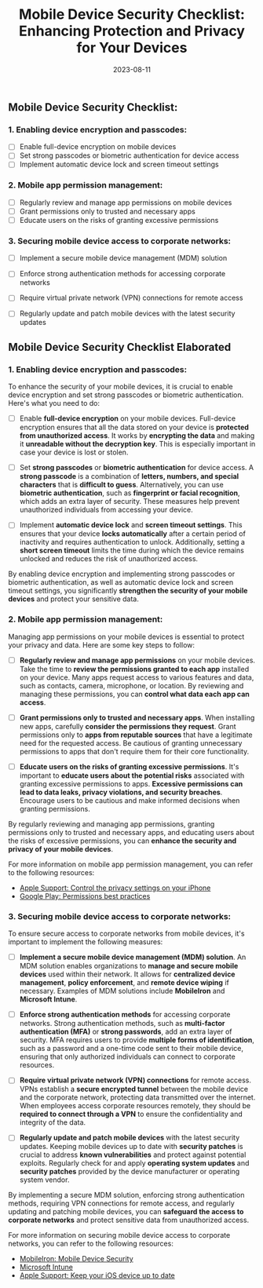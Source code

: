 ﻿---
title: "Mobile Device Security Checklist: Enhancing Protection and Privacy for Your Devices"
date: 2023-08-11
toc: true
draft: false
description: "Discover essential measures to enhance the security of your mobile devices with this comprehensive checklist, including device encryption, app permission management, and secure network access."
genre: ["Mobile Device Security", "Protection", "Privacy", "Checklist", "Device Encryption", "App Permissions", "Mobile Device Management", "Secure Access", "Network Security", "Patch Management"]
tags: ["mobile device security", "protection", "privacy", "checklist", "device encryption", "app permission management", "mobile device management", "secure access", "network security", "patch management", "device encryption and passcodes", "strong passcodes", "biometric authentication", "automatic device lock", "screen timeout", "mobile app permission management", "trusted apps", "excessive permissions", "MDM", "enhancing mobile device security", "comprehensive security checklist for mobile devices", "protecting privacy on mobile devices", "effective device encryption techniques", "managing app permissions on mobile devices", "secure mobile device management solutions", "ensuring secure access to corporate networks from mobile devices", "importance of strong authentication for mobile device access", "secure remote access through VPN on mobile devices", "regular patch management for mobile device security"]
cover: "/img/cover/An_illustration_featuring_a_shield_protecting_a_mobile_device.png"
coverAlt: "An illustration featuring a shield protecting a mobile device, symbolizing mobile device security and protection."
coverCaption: "Guarding Your Mobile Devices"
---
## Mobile Device Security Checklist:

### 1. **Enabling device encryption and passcodes:**
- [ ] Enable full-device encryption on mobile devices
- [ ] Set strong passcodes or biometric authentication for device access
- [ ] Implement automatic device lock and screen timeout settings

### 2. **Mobile app permission management:**
- [ ] Regularly review and manage app permissions on mobile devices
- [ ] Grant permissions only to trusted and necessary apps
- [ ] Educate users on the risks of granting excessive permissions

### 3. **Securing mobile device access to corporate networks:**
- [ ] Implement a secure mobile device management (MDM) solution
- [ ] Enforce strong authentication methods for accessing corporate networks
- [ ] Require virtual private network (VPN) connections for remote access
- [ ] Regularly update and patch mobile devices with the latest security updates


## Mobile Device Security Checklist Elaborated

### 1. **Enabling device encryption and passcodes:**

To enhance the security of your mobile devices, it is crucial to enable device encryption and set strong passcodes or biometric authentication. Here's what you need to do:

- [ ] Enable **full-device encryption** on your mobile devices. Full-device encryption ensures that all the data stored on your device is **protected from unauthorized access**. It works by **encrypting the data** and making it **unreadable without the decryption key**. This is especially important in case your device is lost or stolen.

- [ ] Set **strong passcodes** or **biometric authentication** for device access. A **strong passcode** is a combination of **letters, numbers, and special characters** that is **difficult to guess**. Alternatively, you can use **biometric authentication**, such as **fingerprint or facial recognition**, which adds an extra layer of security. These measures help prevent unauthorized individuals from accessing your device.

- [ ] Implement **automatic device lock** and **screen timeout settings**. This ensures that your device **locks automatically** after a certain period of inactivity and requires authentication to unlock. Additionally, setting a **short screen timeout** limits the time during which the device remains unlocked and reduces the risk of unauthorized access.

By enabling device encryption and implementing strong passcodes or biometric authentication, as well as automatic device lock and screen timeout settings, you significantly **strengthen the security of your mobile devices** and protect your sensitive data.

### 2. **Mobile app permission management:**

Managing app permissions on your mobile devices is essential to protect your privacy and data. Here are some key steps to follow:

- [ ] **Regularly review and manage app permissions** on your mobile devices. Take the time to **review the permissions granted to each app** installed on your device. Many apps request access to various features and data, such as contacts, camera, microphone, or location. By reviewing and managing these permissions, you can **control what data each app can access**.

- [ ] **Grant permissions only to trusted and necessary apps**. When installing new apps, carefully **consider the permissions they request**. Grant permissions only to **apps from reputable sources** that have a legitimate need for the requested access. Be cautious of granting unnecessary permissions to apps that don't require them for their core functionality.

- [ ] **Educate users on the risks of granting excessive permissions**. It's important to **educate users about the potential risks** associated with granting excessive permissions to apps. **Excessive permissions can lead to data leaks, privacy violations, and security breaches**. Encourage users to be cautious and make informed decisions when granting permissions.

By regularly reviewing and managing app permissions, granting permissions only to trusted and necessary apps, and educating users about the risks of excessive permissions, you can **enhance the security and privacy of your mobile devices**.

For more information on mobile app permission management, you can refer to the following resources:

- [Apple Support: Control the privacy settings on your iPhone](https://support.apple.com/en-us/HT203033)
- [Google Play: Permissions best practices](https://developer.android.com/guide/topics/permissions/overview)

### 3. **Securing mobile device access to corporate networks:**

To ensure secure access to corporate networks from mobile devices, it's important to implement the following measures:

- [ ] **Implement a secure mobile device management (MDM) solution**. An MDM solution enables organizations to **manage and secure mobile devices** used within their network. It allows for **centralized device management**, **policy enforcement**, and **remote device wiping** if necessary. Examples of MDM solutions include **MobileIron** and **Microsoft Intune**.

- [ ] **Enforce strong authentication methods** for accessing corporate networks. Strong authentication methods, such as **multi-factor authentication (MFA)** or **strong passwords**, add an extra layer of security. MFA requires users to provide **multiple forms of identification**, such as a password and a one-time code sent to their mobile device, ensuring that only authorized individuals can connect to corporate resources.

- [ ] **Require virtual private network (VPN) connections** for remote access. VPNs establish a **secure encrypted tunnel** between the mobile device and the corporate network, protecting data transmitted over the internet. When employees access corporate resources remotely, they should be **required to connect through a VPN** to ensure the confidentiality and integrity of the data.

- [ ] **Regularly update and patch mobile devices** with the latest security updates. Keeping mobile devices up to date with **security patches** is crucial to address **known vulnerabilities** and protect against potential exploits. Regularly check for and apply **operating system updates** and **security patches** provided by the device manufacturer or operating system vendor.

By implementing a secure MDM solution, enforcing strong authentication methods, requiring VPN connections for remote access, and regularly updating and patching mobile devices, you can **safeguard the access to corporate networks** and protect sensitive data from unauthorized access.

For more information on securing mobile device access to corporate networks, you can refer to the following resources:

- [MobileIron: Mobile Device Security](https://www.mobileiron.com/en/solutions/mobile-device-security)
- [Microsoft Intune](https://www.microsoft.com/en-us/microsoft-365/enterprise-mobility-security/microsoft-intune)
- [Apple Support: Keep your iOS device up to date](https://support.apple.com/en-us/HT204204)
